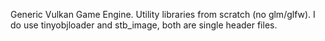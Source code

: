 Generic Vulkan Game Engine. Utility libraries from scratch (no glm/glfw). I do use tinyobjloader and stb_image, both are single header files.
